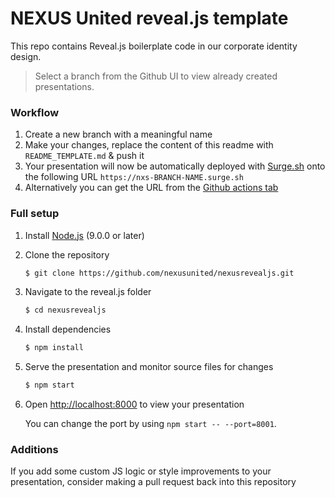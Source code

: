 # NEXUS United reveal.js template

This repo contains Reveal.js boilerplate code in our corporate identity design.
> Select a branch from the Github UI to view already created presentations. 

### Workflow

1. Create a new branch with a meaningful name
2. Make your changes, replace the content of this readme with `README_TEMPLATE.md` & push it
3. Your presentation will now be automatically deployed with [Surge.sh](https://surge.sh) onto the following URL `https://nxs-BRANCH-NAME.surge.sh`
4. Alternatively you can get the URL from the [Github actions tab](https://github.com/nexusunited/nexusrevealjs/actions)

### Full setup

1. Install [Node.js](http://nodejs.org/) (9.0.0 or later)

1. Clone the repository
   ```sh
   $ git clone https://github.com/nexusunited/nexusrevealjs.git
   ```
   
1. Navigate to the reveal.js folder
   ```sh
   $ cd nexusrevealjs
   ```
   
1. Install dependencies
   ```sh
   $ npm install
   ```

1. Serve the presentation and monitor source files for changes
   ```sh
   $ npm start
   ```

1. Open <http://localhost:8000> to view your presentation

   You can change the port by using `npm start -- --port=8001`.


### Additions
If you add some custom JS logic or style improvements to your presentation, consider making a pull request back into this repository
